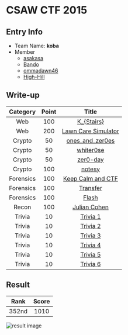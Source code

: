 # CSAW CTF 2015

## Entry Info
* Team Name: **koba**
* Member
  - [asakasa](http://github.com/asakasa)
  - [Bando](http://github.com/b11001010)
  - [ommadawn46](http://github.com/ommadawn46)
  - [High-Hill](http://github.com/High-Hill)  

## Write-up
Category | Point | Title 
:-:|:-:|:-:
Web | 100 | [K\_{Stairs}](#)
Web | 200 | [Lawn Care Simulator](#)
Crypto |  50 | [ones_and_zer0es](#)
Crypto |  50 | [whiter0se](#)
Crypto |  50 | [zer0-day](#)
Crypto | 100 | [notesy](#)
Forensics | 100 | [Keep Calm and CTF](https://github.com/asakasa/ctfs/blob/master/CSAW_CTF_2015/Forensics100_KeepCalmAndCTF_writeup.md)
Forensics | 100 | [Transfer](#)
Forensics | 100 | [Flash](https://github.com/asakasa/ctfs/blob/master/CSAW_CTF_2015/Forensics100_Flash_writeup.md)
Recon | 100 | [Julian Cohen](https://github.com/asakasa/ctfs/blob/master/CSAW_CTF_2015/Recon100_JulianCohen_writeup.md)
Trivia | 10 | [Trivia 1](https://github.com/asakasa/ctfs/blob/master/CSAW_CTF_2015/Trivia10_Trivia1_writeup.md)
Trivia | 10 | [Trivia 2](https://github.com/asakasa/ctfs/blob/master/CSAW_CTF_2015/Trivia10_Trivia2_writeup.md)
Trivia | 10 | [Trivia 3](https://github.com/asakasa/ctfs/blob/master/CSAW_CTF_2015/Trivia10_Trivia3_writeup.md)
Trivia | 10 | [Trivia 4](https://github.com/asakasa/ctfs/blob/master/CSAW_CTF_2015/Trivia10_Trivia4_writeup.md)
Trivia | 10 | [Trivia 5](https://github.com/asakasa/ctfs/blob/master/CSAW_CTF_2015/Trivia10_Trivia5_writeup.md)
Trivia | 10 | [Trivia 6](https://github.com/asakasa/ctfs/blob/master/CSAW_CTF_2015/Trivia10_MathAside%2CWe%5C'reAllBlackHatsNow_writeup.md)

## Result
| Rank  | Score |
| :---: | :---: |
| 352nd | 1010  |

![result image](https://github.com/asakasa/ctfs/blob/master/CSAW_CTF_2015/result.png)
